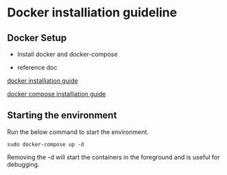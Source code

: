 # Docker installiation guideline

## Docker Setup
- Install docker and docker-compose

- reference doc

[docker installiation guide](https://docs.docker.com/engine/install/)

[docker compose installiation guide](https://docs.docker.com/compose/install/)

## Starting the environment

Run the below command to start the environment.

```
sudo docker-compose up -d
```
Removing the -d will start the containers in the foreground and is useful for debugging.
